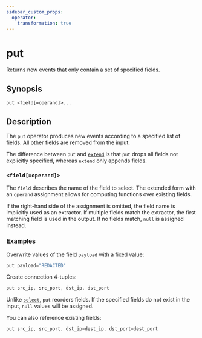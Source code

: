 ```yaml
---
sidebar_custom_props:
  operator:
    transformation: true
---
```


# put

Returns new events that only contain a set of specified fields.

## Synopsis

```
put <field[=operand]>...
```

## Description

The `put` operator produces new events according to a specified list of fields.
All other fields are removed from the input.

The difference between `put` and [`extend`](extend.md) is that `put` drops all
fields not explicitly specified, whereas `extend` only appends fields.

### `<field[=operand]>`

The `field` describes the name of the field to select. The extended form with an
`operand` assignment allows for computing functions over existing fields.

If the right-hand side of the assignment
is omitted, the field name is implicitly used as an extractor. If multiple
fields match the extractor, the first matching field is used in the output. If
no fields match, `null` is assigned instead.

### Examples

Overwrite values of the field `payload` with a fixed value:

```c
put payload="REDACTED"
```

Create connection 4-tuples:

```c
put src_ip, src_port, dst_ip, dst_port
```

Unlike [`select`](select.md), `put` reorders fields. If the specified fields
do not exist in the input, `null` values will be assigned.

You can also reference existing fields:

```c
put src_ip, src_port, dst_ip=dest_ip, dst_port=dest_port
```
